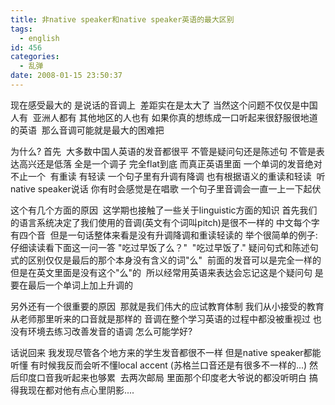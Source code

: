 ```yaml
---
title: 非native speaker和native speaker英语的最大区别
tags:
  - english
id: 456
categories:
  - 乱弹
date: 2008-01-15 23:50:37
---
```


现在感受最大的 是说话的音调上&nbsp; 差距实在是太大了
当然这个问题不仅仅是中国人有&nbsp; 亚洲人都有 其他地区的人也有
如果你真的想练成一口听起来很舒服很地道的英语&nbsp; 那么音调可能就是最大的困难把

为什么?
首先&nbsp; 大多数中国人英语的发音都很平 
不管是疑问句还是陈述句 不管是表达高兴还是低落 全是一个调子 完全flat到底
而真正英语里面 一个单词的发音绝对不止一个&nbsp; 有重读 有轻读 
一个句子里有升调有降调 也有根据语义的重读和轻读&nbsp; 
听native speaker说话 你有时会感觉是在唱歌 一个句子里音调会一直一上一下起伏&nbsp;

这个有几个方面的原因&nbsp; 这学期也接触了一些关于linguistic方面的知识
首先我们的语言系统决定了我们使用的音调(英文有个词叫pitch)是很不一样的
中文每个字有四个音&nbsp; 但是一句话整体来看是没有升调降调和重读轻读的
举个很简单的例子:&nbsp; 仔细读读看下面这一问一答
&quot;吃过早饭了么？&quot;&nbsp; &quot;吃过早饭了.&quot;
疑问句式和陈述句式的区别仅仅是最后的那个本身没有含义的词&quot;么&quot;&nbsp; 前面的发音可以是完全一样的
但是在英文里面是没有这个&quot;么&quot;的&nbsp; 
所以经常用英语来表达会忘记这是个疑问句 是要在最后一个单词上加上升调的

另外还有一个很重要的原因&nbsp; 那就是我们伟大的应试教育体制
我们从小接受的教育 从老师那里听来的口音就是那样的
音调在整个学习英语的过程中都没被重视过 也没有环境去练习改善发音的语调
怎么可能学好?

话说回来 我发现尽管各个地方来的学生发音都很不一样 但是native speaker都能听懂
有时候我反而会听不懂local accent (苏格兰口音还是有很多不一样的...)
然后印度口音我听起来也够累&nbsp; 去两次邮局 里面那个印度老大爷说的都没听明白
搞得我现在都对他有点心里阴影....
 